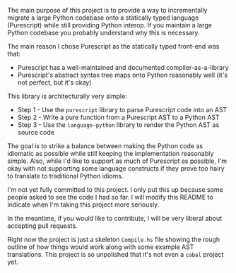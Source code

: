 The main purpose of this project is to provide a way to incrementally migrate a
large Python codebase onto a statically typed language (Purescript) while
still providing Python interop.  If you maintain a large Python codebase you
probably understand why this is necessary.

The main reason I chose Purescript as the statically typed front-end was that:

* Purescript has a well-maintained and documented compiler-as-a-library
* Purescript's abstract syntax tree maps onto Python reasonably well (it's not
  perfect, but it's okay)

This library is architecturally very simple:

* Step 1 - Use the `purescript` library to parse Purescript code into an AST
* Step 2 - Write a pure function from a Purescript AST to a Python AST
* Step 3 - Use the `language-python` library to render the Python AST as source
  code

The goal is to strike a balance between making the Python code as idiomatic as
possible while still keeping the implementation reasonably simple.  Also, while
I'd like to support as much of Purescript as possible, I'm okay with not
supporting some language constructs if they prove too hairy to translate to
traditional Python idioms.

I'm not yet fully committed to this project.  I only put this up because some
people asked to see the code I had so far.  I will modify this README to
indicate when I'm taking this project more seriously.

In the meantime, if you would like to contribute, I will be very liberal about
accepting pull requests.

Right now the project is just a skeleton `Compile.hs` file showing the rough
outline of how things would work along with some example AST translations.  This
project is so unpolished that it's not even a `cabal` project yet.
